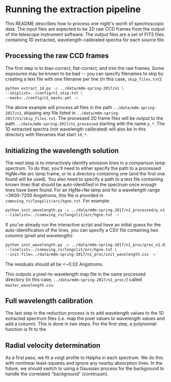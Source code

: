 Running the extraction pipeline
===============================

This README describes how to process one night's worth of spectroscopic data.
The input files are expected to be 2D raw CCD frames from the output of the
telescope instrument software. The output files are a set of FITS files
containing 1D extracted, wavelength-calibrated spectra for each source file.

Processing the raw CCD frames
-----------------------------

The first step is to bias-correct, flat-correct, and trim the raw frames. Some
exposures may be known to be bad -- you can specify filenames to skip by
creating a text file with one filename per line (in this case,
``skip_files.txt``):

```bash
python extract_1d.py -p ../data/mdm-spring-2017/n1 \
--skiplist=../config/n1_skip.txt \
--mask=../config/n1_masks.yml -v
```

The above example will process all files in the path
``../data/mdm-spring-2017/n1``, skipping any file listed in
``../data/mdm-spring-2017/n1/skip_files.txt``. The processed 2D frame files will
be output to the path ``../data/mdm-spring-2017/n1_processed`` starting with the
name ``p_*``. The 1D extracted spectra (not wavelength calibrated) will also
be in this directory with filenames that start ``1d_*``.

Initializing the wavelength solution
------------------------------------

The next step is to interactively identify emission lines in a comparison lamp
spectrum. To do that, you'll need to either specify the path to a processed
HgNe+Ne arc lamp frame, or to a directory containing one (and the first one
found will be used). You also need to specify a path to a text file containing
known lines that should be auto-identified in the spectrum once enough lines
have been found. For an HgNe+Ne lamp and for a wavelength range ~3600-7200
Angstroms, this file is provided in ``comoving_rv/longslit/arc/hgne.txt``. For
example:

```bash
python init_wavelength.py -p ../data/mdm-spring-2017/n1_processed/p_n1.0137.fit
--linelist=../comoving_rv/longslit/arc/hgne.txt -v
```

If you've already run the interactive script and have an initial guess for the
auto-identification of the lines, you can specify a CSV file containing two
columns (pixel and wavelength):

```bash
python init_wavelength.py -p ../data/mdm-spring-2017/n1_proc/proc_n1.0137.fit \
--linelist=../comoving_rv/longslit/arc/hgne.txt \
--init-file=../data/mdm-spring-2017/n1_proc/init_wavelength.csv -v
```

The residuals should all be <~0.02 Angstroms.

This outputs a pixel-to-wavelength map file in the same processed directory
(in this case, ``../data/mdm-spring-2017/n1_proc/``) called
``master_wavelength.csv``.

Full wavelength calibration
---------------------------

The last step in the reduction process is to add wavelength values to the 1D
extracted spectrum files (i.e. map the pixel values to wavelength values and add
a column). This is done in two steps. For the first step, a polynomial function
is fit to the


Radial velocity determination
-----------------------------

As a first pass, we fit a voigt profile to Halpha in each spectrum. We do this
with nonlinear least-squares and ignore any nearby absorption lines. In the
future, we should switch to using a Gaussian process for the background to
handle the correlated "background" (continuum).
